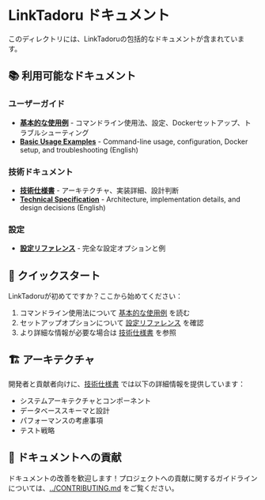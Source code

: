 # LinkTadoru ドキュメント

このディレクトリには、LinkTadoruの包括的なドキュメントが含まれています。

## 📚 利用可能なドキュメント

### ユーザーガイド
- **[基本的な使用例](basic-usage.ja.md)** - コマンドライン使用法、設定、Dockerセットアップ、トラブルシューティング
- **[Basic Usage Examples](basic-usage.md)** - Command-line usage, configuration, Docker setup, and troubleshooting (English)

### 技術ドキュメント  
- **[技術仕様書](technical-specification.ja.md)** - アーキテクチャ、実装詳細、設計判断
- **[Technical Specification](technical-specification.md)** - Architecture, implementation details, and design decisions (English)

### 設定
- **[設定リファレンス](../config.yaml.example)** - 完全な設定オプションと例

## 🚀 クイックスタート

LinkTadoruが初めてですか？ここから始めてください：

1. コマンドライン使用法について [基本的な使用例](basic-usage.ja.md) を読む
2. セットアップオプションについて [設定リファレンス](../config.yaml.example) を確認
3. より詳細な情報が必要な場合は [技術仕様書](technical-specification.ja.md) を参照

## 🏗️ アーキテクチャ

開発者と貢献者向けに、[技術仕様書](technical-specification.ja.md) では以下の詳細情報を提供しています：

- システムアーキテクチャとコンポーネント
- データベーススキーマと設計
- パフォーマンスの考慮事項
- テスト戦略

## 📝 ドキュメントへの貢献

ドキュメントの改善を歓迎します！プロジェクトへの貢献に関するガイドラインについては、[../CONTRIBUTING.md](../CONTRIBUTING.md) をご覧ください。